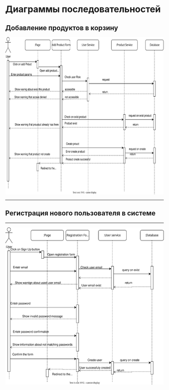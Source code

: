 # Диаграммы последовательностей

## Добавление продуктов в корзину

<img src='assets/sequence_add_product.svg' width='700' height='500'></img>

---

## Регистрация нового пользователя в системе

---

<img src='assets/sequence_registration.svg' width='700' height='500'></img>
